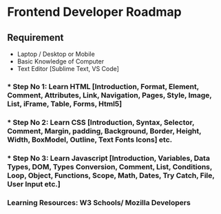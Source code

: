 # Frontend Developer Roadmap

## Requirement
- Laptop / Desktop or Mobile
- Basic Knowledge of Computer 
- Text Editor [Sublime Text, VS Code]

### * Step No 1: Learn HTML [Introduction, Format, Element, Comment, Attributes, Link, Navigation, Pages, Style, Image, List, iFrame, Table, Forms, Html5]
### * Step No 2: Learn CSS [Introduction, Syntax, Selector, Comment, Margin, padding, Background, Border, Height, Width, BoxModel, Outline, Text Fonts Icons] etc.
### * Step No 3: Learn Javascript  [Introduction, Variables, Data Types, DOM, Types Conversion, Comment, List, Conditions, Loop, Object, Functions, Scope, Math, Dates, Try Catch, File, User Input etc.]

### Learning Resources: W3 Schools/ Mozilla Developers


